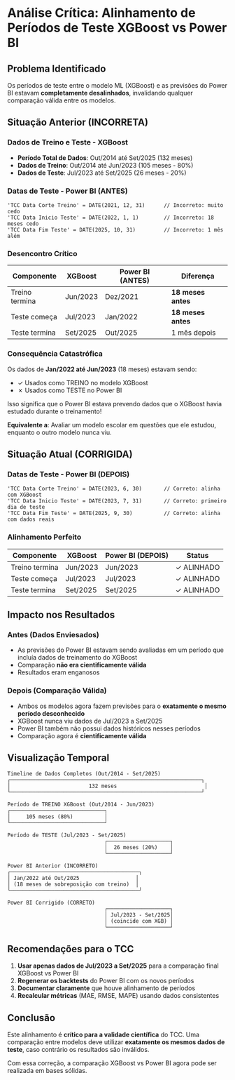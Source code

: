 # Análise Crítica: Alinhamento de Períodos de Teste XGBoost vs Power BI

## Problema Identificado

Os períodos de teste entre o modelo ML (XGBoost) e as previsões do Power BI estavam **completamente desalinhados**, invalidando qualquer comparação válida entre os modelos.

## Situação Anterior (INCORRETA)

### Dados de Treino e Teste - XGBoost
- **Período Total de Dados**: Out/2014 até Set/2025 (132 meses)
- **Dados de Treino**: Out/2014 até Jun/2023 (105 meses - 80%)
- **Dados de Teste**: Jul/2023 até Set/2025 (26 meses - 20%)

### Datas de Teste - Power BI (ANTES)
```dax
'TCC Data Corte Treino' = DATE(2021, 12, 31)      // Incorreto: muito cedo
'TCC Data Inicio Teste' = DATE(2022, 1, 1)        // Incorreto: 18 meses cedo
'TCC Data Fim Teste' = DATE(2025, 10, 31)         // Incorreto: 1 mês além
```

### Desencontro Crítico

| Componente | XGBoost | Power BI (ANTES) | Diferença |
|-----------|---------|-----------------|-----------|
| Treino termina | Jun/2023 | Dez/2021 | **18 meses antes** |
| Teste começa | Jul/2023 | Jan/2022 | **18 meses antes** |
| Teste termina | Set/2025 | Out/2025 | 1 mês depois |

### Consequência Catastrófica

Os dados de **Jan/2022 até Jun/2023** (18 meses) estavam sendo:
- ✓ Usados como TREINO no modelo XGBoost
- ✗ Usados como TESTE no Power BI

Isso significa que o Power BI estava prevendo dados que o XGBoost havia estudado durante o treinamento!

**Equivalente a**: Avaliar um modelo escolar em questões que ele estudou, enquanto o outro modelo nunca viu.

## Situação Atual (CORRIGIDA)

### Datas de Teste - Power BI (DEPOIS)
```dax
'TCC Data Corte Treino' = DATE(2023, 6, 30)       // Correto: alinha com XGBoost
'TCC Data Inicio Teste' = DATE(2023, 7, 31)       // Correto: primeiro dia de teste
'TCC Data Fim Teste' = DATE(2025, 9, 30)          // Correto: alinha com dados reais
```

### Alinhamento Perfeito

| Componente | XGBoost | Power BI (DEPOIS) | Status |
|-----------|---------|-------------------|--------|
| Treino termina | Jun/2023 | Jun/2023 | ✓ ALINHADO |
| Teste começa | Jul/2023 | Jul/2023 | ✓ ALINHADO |
| Teste termina | Set/2025 | Set/2025 | ✓ ALINHADO |

## Impacto nos Resultados

### Antes (Dados Enviesados)
- As previsões do Power BI estavam sendo avaliadas em um período que incluía dados de treinamento do XGBoost
- Comparação **não era cientificamente válida**
- Resultados eram enganosos

### Depois (Comparação Válida)
- Ambos os modelos agora fazem previsões para o **exatamente o mesmo período desconhecido**
- XGBoost nunca viu dados de Jul/2023 a Set/2025
- Power BI também não possui dados históricos nesses períodos
- Comparação agora é **cientificamente válida**

## Visualização Temporal

```
Timeline de Dados Completos (Out/2014 - Set/2025)
┌─────────────────────────────────────────────────────────────┐
│                         132 meses                            │
└─────────────────────────────────────────────────────────────┘

Período de TREINO XGBoost (Out/2014 - Jun/2023)
┌──────────────────────────────┐
│     105 meses (80%)          │
└──────────────────────────────┘

Período de TESTE (Jul/2023 - Set/2025)
                               ┌────────────────────┐
                               │  26 meses (20%)    │
                               └────────────────────┘

Power BI Anterior (INCORRETO)
┌─────────────────────────────────────────┐
│ Jan/2022 até Out/2025                  │
│ (18 meses de sobreposição com treino)  │
└─────────────────────────────────────────┘

Power BI Corrigido (CORRETO)
                               ┌────────────────────┐
                               │ Jul/2023 - Set/2025│
                               │ (coincide com XGB) │
                               └────────────────────┘
```

## Recomendações para o TCC

1. **Usar apenas dados de Jul/2023 a Set/2025** para a comparação final XGBoost vs Power BI
2. **Regenerar os backtests** do Power BI com os novos períodos
3. **Documentar claramente** que houve alinhamento de períodos
4. **Recalcular métricas** (MAE, RMSE, MAPE) usando dados consistentes

## Conclusão

Este alinhamento é **crítico para a validade científica** do TCC. Uma comparação entre modelos deve utilizar **exatamente os mesmos dados de teste**, caso contrário os resultados são inválidos.

Com essa correção, a comparação XGBoost vs Power BI agora pode ser realizada em bases sólidas.
